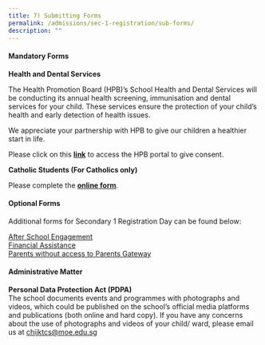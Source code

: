 ```yaml
---
title: 7) Submitting Forms
permalink: /admissions/sec-1-registration/sub-forms/
description: ""
---
```

#### Mandatory Forms

**Health and Dental Services**

The Health Promotion Board (HPB)’s School Health and Dental Services will be conducting its annual health screening, immunisation and dental services for your child. These services ensure the protection of your child’s health and early detection of health issues.

We appreciate your partnership with HPB to give our children a healthier start in life.

Please click on this&nbsp;**[link](https://childconsent.hpb.gov.sg/)**&nbsp;to access the HPB portal to give consent.

**Catholic Students (For Catholics only)**  

Please complete the&nbsp;**[online form](https://go.gov.sg/kccatholicmatters2023)**.

#### Optional Forms

Additional forms for Secondary 1 Registration Day can be found below:

[After School Engagement](https://go.gov.sg/kc-ase-2023)<br>
[Financial Assistance](/the-kc-village/parents/)<br>
[Parents without access to Parents Gateway](https://go.gov.sg/welcome-to-kc-2023)

#### Administrative Matter

**Personal Data Protection Act (PDPA)**<br>
The school documents events and programmes with photographs and videos, which could be published on the school’s official media platforms and publications (both online and hard copy). If you have any concerns about the use of photographs and videos of your child/ ward, please email us at&nbsp;[chijktcs@moe.edu.sg](mailto:chijktcs@moe.edu.sg)